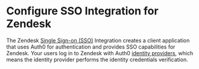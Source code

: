 # Configure SSO Integration for Zendesk

The Zendesk [Single Sign-on (SSO)](/sso) Integration creates a client application that uses Auth0 for authentication and provides SSO capabilities for Zendesk. Your users log in to Zendesk with Auth0 [identity providers](/identityproviders), which means the identity provider performs the identity credentials verification.
